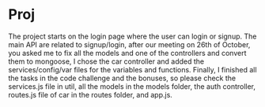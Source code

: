 # Proj
The project starts on the login page where the user can login or signup.
The main API are related to signup/login, after our meeting on 26th of October, you asked me to fix all the models and one of the controllers and convert them to mongoose, I chose the car controller and added the services/config/var files for the variables and functions. Finally, I finished  all the tasks in the code challenge and the bonuses, so please check the services.js file in util, all the models in the models folder, the auth controller, routes.js file of car in the routes folder, and app.js.  
